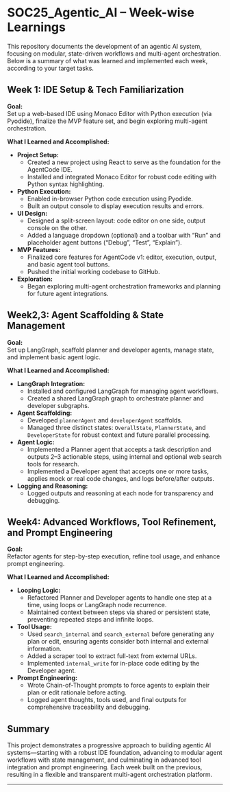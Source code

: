 # SOC25_Agentic_AI – Week-wise Learnings

This repository documents the development of an agentic AI system, focusing on modular, state-driven workflows and multi-agent orchestration. Below is a summary of what was learned and implemented each week, according to your target tasks.

## Week 1: IDE Setup & Tech Familiarization

**Goal:**  
Set up a web-based IDE using Monaco Editor with Python execution (via Pyodide), finalize the MVP feature set, and begin exploring multi-agent orchestration.

**What I Learned and Accomplished:**

- **Project Setup:**  
  - Created a new project using React to serve as the foundation for the AgentCode IDE.
  - Installed and integrated Monaco Editor for robust code editing with Python syntax highlighting.
- **Python Execution:**  
  - Enabled in-browser Python code execution using Pyodide.
  - Built an output console to display execution results and errors.
- **UI Design:**  
  - Designed a split-screen layout: code editor on one side, output console on the other.
  - Added a language dropdown (optional) and a toolbar with “Run” and placeholder agent buttons (“Debug”, “Test”, “Explain”).
- **MVP Features:**  
  - Finalized core features for AgentCode v1: editor, execution, output, and basic agent tool buttons.
  - Pushed the initial working codebase to GitHub.
- **Exploration:**  
  - Began exploring multi-agent orchestration frameworks and planning for future agent integrations.

## Week2,3: Agent Scaffolding & State Management

**Goal:**  
Set up LangGraph, scaffold planner and developer agents, manage state, and implement basic agent logic.

**What I Learned and Accomplished:**

- **LangGraph Integration:**  
  - Installed and configured LangGraph for managing agent workflows.
  - Created a shared LangGraph graph to orchestrate planner and developer subgraphs.
- **Agent Scaffolding:**  
  - Developed `plannerAgent` and `developerAgent` scaffolds.
  - Managed three distinct states: `OverallState`, `PlannerState`, and `DeveloperState` for robust context and future parallel processing.
- **Agent Logic:**  
  - Implemented a Planner agent that accepts a task description and outputs 2–3 actionable steps, using internal and optional web search tools for research.
  - Implemented a Developer agent that accepts one or more tasks, applies mock or real code changes, and logs before/after outputs.
- **Logging and Reasoning:**  
  - Logged outputs and reasoning at each node for transparency and debugging.

## Week4: Advanced Workflows, Tool Refinement, and Prompt Engineering

**Goal:**  
Refactor agents for step-by-step execution, refine tool usage, and enhance prompt engineering.

**What I Learned and Accomplished:**

- **Looping Logic:**  
  - Refactored Planner and Developer agents to handle one step at a time, using loops or LangGraph node recurrence.
  - Maintained context between steps via shared or persistent state, preventing repeated steps and infinite loops.
- **Tool Usage:**  
  - Used `search_internal` and `search_external` before generating any plan or edit, ensuring agents consider both internal and external information.
  - Added a scraper tool to extract full-text from external URLs.
  - Implemented `internal_write` for in-place code editing by the Developer agent.
- **Prompt Engineering:**  
  - Wrote Chain-of-Thought prompts to force agents to explain their plan or edit rationale before acting.
  - Logged agent thoughts, tools used, and final outputs for comprehensive traceability and debugging.

## Summary

This project demonstrates a progressive approach to building agentic AI systems—starting with a robust IDE foundation, advancing to modular agent workflows with state management, and culminating in advanced tool integration and prompt engineering. Each week built on the previous, resulting in a flexible and transparent multi-agent orchestration platform.

---
